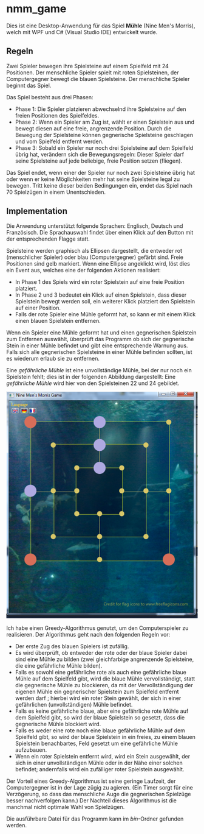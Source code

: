 # nmm_game
Dies ist eine Desktop-Anwendung für das Spiel **Mühle** (Nine Men's Morris), welch mit WPF und C# (Visual Studio IDE) entwickelt wurde.

## Regeln
Zwei Spieler bewegen ihre Spielsteine auf einem Spielfeld mit 24 Positionen. Der menschliche Spieler spielt mit roten Spielsteinen, der Computergegner bewegt die blauen Spielsteine. Der menschliche Spieler beginnt das Spiel.
 
Das Spiel besteht aus drei Phasen:
* Phase 1: Die Spieler platzieren abwechselnd ihre Spielsteine auf den freien Positionen des Spielfeldes.
* Phase 2: Wenn ein Spieler am Zug ist, wählt er einen Spielstein aus und bewegt diesen auf eine freie, angrenzende Position. Durch die Bewegung der Spielsteine können gegnerische Spielsteine geschlagen und vom Spielfeld entfernt werden.
* Phase 3: Sobald ein Spieler nur noch drei Spielsteine auf dem Spielfeld übrig hat, verändern sich die Bewegungsregeln: Dieser Spieler darf seine Spielsteine auf jede beliebige, freie Position setzen (fliegen).

Das Spiel endet, wenn einer der Spieler nur noch zwei Spielsteine übrig hat oder wenn er keine Möglichkeiten mehr hat seine Spielsteine legal zu bewegen. 
Tritt keine dieser beiden Bedingungen ein, endet das Spiel nach 70 Spielzügen in einem Unentschieden.

## Implementation
 
Die Anwendung unterstützt folgende Sprachen: Englisch, Deutsch und Französisch. Die Sprachauswahl findet über einen Klick auf den Button mit der entsprechenden Flagge statt.
 
Spielsteine werden graphisch als Ellipsen dargestellt, die entweder rot (menschlicher Spieler) oder blau (Computergegner) gefärbt sind. Freie Positionen sind gelb markiert. 
Wenn eine Ellipse angeklickt wird, löst dies ein Event aus, welches eine der folgenden Aktionen realisiert:
* In Phase 1 des Spiels wird ein roter Spielstein auf eine freie Position platziert.
* In Phase 2 und 3 bedeutet ein Klick auf einen Spielstein, dass dieser Spielstein 
bewegt werden soll, ein weiterer Klick platziert den Spielstein auf einer Position.
* Falls der rote Spieler eine Mühle geformt hat, so kann er mit einem Klick einen blauen Spielstein entfernen.

Wenn ein Spieler eine Mühle geformt hat und einen gegnerischen Spielstein zum Entfernen auswählt, überprüft das Programm ob sich der gegnerische Stein in einer Mühle 
befindet und gibt eine entsprechende Warnung aus. Falls sich alle gegnerischen Spielsteine in einer Mühle befinden sollten, ist es wiederum erlaub sie zu entfernen.
 
Eine *gefährliche Mühle* ist eine unvollständige Mühle, bei der nur noch ein Spielstein fehlt; dies ist in der folgenden Abbildung dargestellt:
 Eine *gefährliche Mühle* wird hier von den Spielsteinen 22 und 24 gebildet.
 
![Dangerous red mill](https://github.com/StefaniaDuma/nmm_game/blob/master/Images/dangerousMill.png)

Ich habe einen Greedy-Algorithmus genutzt, um den Computerspieler zu realisieren. Der Algorithmus geht nach den folgenden Regeln vor:
* Der erste Zug des blauen Spielers ist zufällig.
* Es wird überprüft, ob entweder der rote oder der blaue Spieler dabei sind eine Mühle zu bilden (zwei gleichfarbige angrenzende Spielsteine, 
die eine gefährliche Mühle bilden).
* Falls es sowohl eine gefährliche rote als auch eine gefährliche blaue Mühle auf dem Spielfeld gibt, wird die blaue Mühle vervollständigt, statt die gegnerische Mühle zu blockieren, da mit der Vervollständigung der eigenen Mühle ein gegnerischer Spielstein zum Spielfeld entfernt werden darf ; hierbei wird ein roter Stein gewählt, der sich in einer gefährlichen (unvollständigen) Mühle befindet.
* Falls es keine gefährliche blaue, aber eine gefährliche rote Mühle auf dem Spielfeld gibt, so wird der blaue Spielstein so gesetzt, dass die gegnerische Mühle blockiert wird.
* Falls es weder eine rote noch eine blaue gefährliche Mühle auf dem Spielfeld gibt, so wird der blaue Spielstein in ein freies, zu einem blauen Spielstein benachbartes, Feld gesetzt um eine gefährliche Mühle aufzubauen.
* Wenn ein roter Spielstein entfernt wird, wird ein Stein ausgewählt, der sich in einer unvollständigen Mühle oder in der Nähe einer solchen befindet; andernfalls wird ein zufälliger roter Spielstein ausgewählt.
 
Der Vorteil eines Greedy-Algorithmus ist seine geringe Laufzeit, der Computergegner ist in der Lage zügig zu agieren. (Ein Timer sorgt für eine Verzögerung, so dass das menschliche Auge die gegnerischen Spielzüge besser nachverfolgen kann.) Der Nachteil dieses Algorithmus ist die manchmal nicht optimale Wahl von Spielzügen.
 
Die ausführbare Datei für das Programm kann im *bin*-Ordner gefunden werden.
  
 
